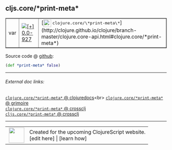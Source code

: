 ## cljs.core/\*print-meta\*



 <table border="1">
<tr>
<td>var</td>
<td><a href="https://github.com/cljsinfo/cljs-api-docs/tree/0.0-927"><img valign="middle" alt="[+] 0.0-927" title="Added in 0.0-927" src="https://img.shields.io/badge/+-0.0--927-lightgrey.svg"></a> </td>
<td>
[<img height="24px" valign="middle" src="http://i.imgur.com/1GjPKvB.png"> <samp>clojure.core/\*print-meta\*</samp>](http://clojure.github.io/clojure/branch-master/clojure.core-api.html#clojure.core/*print-meta*)
</td>
</tr>
</table>









Source code @ [github](https://github.com/clojure/clojurescript/blob/r1236/src/cljs/cljs/core.cljs#L5704):

```clj
(def *print-meta* false)
```

<!--
Repo - tag - source tree - lines:

 <pre>
clojurescript @ r1236
└── src
    └── cljs
        └── cljs
            └── <ins>[core.cljs:5704](https://github.com/clojure/clojurescript/blob/r1236/src/cljs/cljs/core.cljs#L5704)</ins>
</pre>

-->

---



###### External doc links:

[`clojure.core/*print-meta*` @ clojuredocs](http://clojuredocs.org/clojure.core/*print-meta*)<br>
[`clojure.core/*print-meta*` @ grimoire](http://conj.io/store/v1/org.clojure/clojure/1.7.0-beta3/clj/clojure.core/*print-meta*/)<br>
[`clojure.core/*print-meta*` @ crossclj](http://crossclj.info/fun/clojure.core/*print-meta*.html)<br>
[`cljs.core/*print-meta*` @ crossclj](http://crossclj.info/fun/cljs.core.cljs/*print-meta*.html)<br>

---

 <table>
<tr><td>
<img valign="middle" align="right" width="48px" src="http://i.imgur.com/Hi20huC.png">
</td><td>
Created for the upcoming ClojureScript website.<br>
[edit here] | [learn how]
</td></tr></table>

[edit here]:https://github.com/cljsinfo/cljs-api-docs/blob/master/cljsdoc/cljs.core/STARprint-metaSTAR.cljsdoc
[learn how]:https://github.com/cljsinfo/cljs-api-docs/wiki/cljsdoc-files

<!--

This information was too distracting to show to readers, but I'll leave it
commented here since it is helpful to:

- pretty-print the data used to generate this document
- and show how to retrieve that data



The API data for this symbol:

```clj
{:ns "cljs.core",
 :name "*print-meta*",
 :type "var",
 :source {:code "(def *print-meta* false)",
          :title "Source code",
          :repo "clojurescript",
          :tag "r1236",
          :filename "src/cljs/cljs/core.cljs",
          :lines [5704]},
 :full-name "cljs.core/*print-meta*",
 :full-name-encode "cljs.core/STARprint-metaSTAR",
 :clj-symbol "clojure.core/*print-meta*",
 :history [["+" "0.0-927"]]}

```

Retrieve the API data for this symbol:

```clj
;; from Clojure REPL
(require '[clojure.edn :as edn])
(-> (slurp "https://raw.githubusercontent.com/cljsinfo/cljs-api-docs/catalog/cljs-api.edn")
    (edn/read-string)
    (get-in [:symbols "cljs.core/*print-meta*"]))
```

-->
